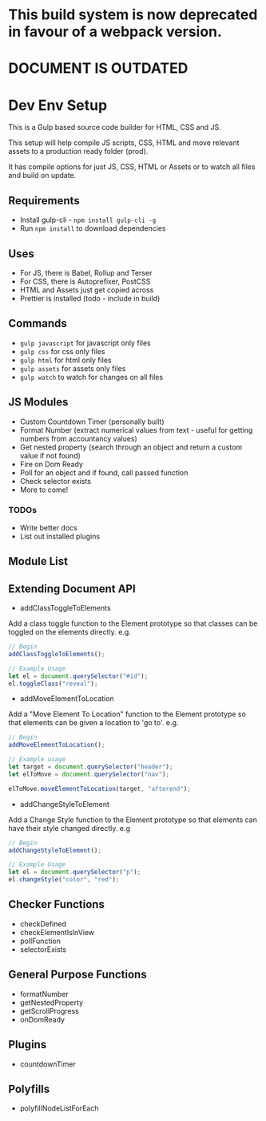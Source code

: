 # This build system is now deprecated in favour of a webpack version.

# DOCUMENT IS OUTDATED
# Dev Env Setup

This is a Gulp based source code builder for HTML, CSS and JS.

This setup will help compile JS scripts, CSS, HTML and move relevant assets to a production ready folder (prod).

It has compile options for just JS, CSS, HTML or Assets or to watch all files and build on update.

## Requirements

-   Install gulp-cli - `npm install gulp-cli -g`
-   Run `npm install` to download dependencies

## Uses

-   For JS, there is Babel, Rollup and Terser
-   For CSS, there is Autoprefixer, PostCSS
-   HTML and Assets just get copied across
-   Prettier is installed (todo - include in build)

## Commands

-   `gulp javascript` for javascript only files
-   `gulp css` for css only files
-   `gulp html` for html only files
-   `gulp assets` for assets only files
-   `gulp watch` to watch for changes on all files

## JS Modules

-   Custom Countdown Timer (personally built)
-   Format Number (extract numerical values from text - useful for getting numbers from accountancy values)
-   Get nested property (search through an object and return a custom value if not found)
-   Fire on Dom Ready
-   Poll for an object and if found, call passed function
-   Check selector exists
-   More to come!

### TODOs

-   Write better docs
-   List out installed plugins

## Module List

## Extending Document API

-   addClassToggleToElements

Add a class toggle function to the Element prototype so that classes can be toggled on the elements directly.
e.g.

```js
// Begin
addClassToggleToElements();

// Example Usage
let el = document.querySelector("#id");
el.toggleClass("reveal");
```

-   addMoveElementToLocation

Add a "Move Element To Location" function to the Element prototype so that elements can be given a location to 'go to'.
e.g.

```js
// Begin
addMoveElementToLocation();

// Example usage
let target = document.querySelector("header");
let elToMove = document.querySelector("nav");

elToMove.moveElementToLocation(target, "afterend");
```

-   addChangeStyleToElement

Add a Change Style function to the Element prototype so that elements can have their style changed directly.
e.g

```js
// Begin
addChangeStyleToElement();

// Example Usage
let el = document.querySelector("p");
el.changeStyle("color", "red");
```

## Checker Functions

-   checkDefined
-   checkElementIsInView
-   pollFunction
-   selectorExists

## General Purpose Functions

-   formatNumber
-   getNestedProperty
-   getScrollProgress
-   onDomReady

## Plugins

-   countdownTimer

## Polyfills

-   polyfillNodeListForEach
